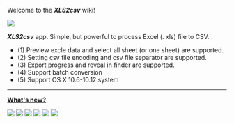 Welcome to the _**XLS2csv**_ wiki!

![](https://romanysoft.github.io/XLS2csv/images/logo_64.png)



_**XLS2csv**_ app. Simple, but powerful to process Excel (. xls) file to CSV. 

* (1) Preview excle data and select all sheet (or one sheet) are supported.
* (2) Setting csv file encoding and csv file separator are supported.
* (3) Export progress and reveal in finder are supported.
* (4) Support batch conversion
* (5) Support OS X 10.6-10.12 system

***

**[What's new?](https://romanysoft.github.io/XLS2csv/versions.html#)**


[![](https://romanysoft.github.io/XLS2csv/images/screens/common/c1.jpg)](https://romanysoft.github.io/XLS2csv)
[![](https://romanysoft.github.io/XLS2csv/images/screens/common/c2.jpg)](https://romanysoft.github.io/XLS2csv)
[![](https://romanysoft.github.io/XLS2csv/images/screens/common/c3.jpg)](https://romanysoft.github.io/XLS2csv)
[![](https://romanysoft.github.io/XLS2csv/images/screens/common/c4.jpg)](https://romanysoft.github.io/XLS2csv)
[![](https://romanysoft.github.io/XLS2csv/images/screens/common/c5.jpg)](https://romanysoft.github.io/XLS2csv)
[![](https://romanysoft.github.io/XLS2csv/images/screens/common/c6.jpg)](https://romanysoft.github.io/XLS2csv)
